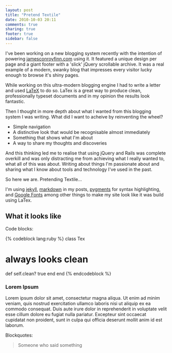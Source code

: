 ```yaml
---
layout: post
title: "Pretend Textile"
date: 2010-10-03 20:11
comments: true
sharing: true
footer: true
sidebar: false
---
```


I've been working on a new blogging system recently with the intention of powering [jamesconroyfinn.com](http://jamesconroyfinn.com) using it. It featured a unique design per page and a giant footer with a 'slick' jQuery scrollable archive. It was a real example of a modern, swanky blog that impresses every visitor lucky enough to browse it's shiny pages.

While working on this ultra-modern blogging engine I had to write a letter and used [LaTeX](http://www.latex-project.org/) to do so. LaTex is a great way to produce clean, professionally typeset documents and in my opinion the results look fantastic.

Then I thought in more depth about what I wanted from this blogging system I was writing. What did I want to acheive by reinventing the wheel?

* Simple navigation
* A distinctive look that would be recognisable almost immediately
* Something that shows what I'm about
* A way to share my thoughts and discoveries

And this thinking led me to realise that using jQuery and Rails was complete overkill and was only distracting me from achieving what I really wanted to, what all of this was about. Writing about things I'm passionate about and sharing what I know about tools and technology I've used in the past.

So here we are. Pretending Textile...

I'm using [jekyll](http://github.com/mojombo/jekyll), [markdown](http://daringfireball.net/projects/markdown/) in my posts, [pygments](http://pygments.org/) for syntax highlighting, and [Google Fonts](http://code.google.com/webfonts) among other things to make my site look like it was build using LaTex.

## What it looks like

Code blocks:

{% codeblock lang:ruby %}
class Tex
  # always looks clean
  def self.clean?
    true
  end
end
{% endcodeblock %}

### Lorem Ipsum

Lorem ipsum dolor sit amet, consectetur magna aliqua. Ut enim ad minim veniam, quis nostrud exercitation ullamco laboris nisi ut aliquip ex ea commodo consequat. Duis aute irure dolor in reprehenderit in voluptate velit esse cillum dolore eu fugiat nulla pariatur.  Excepteur sint occaecat cupidatat non proident, sunt in culpa qui officia deserunt mollit anim id est laborum.

Blockquotes:

> Someone who said something
